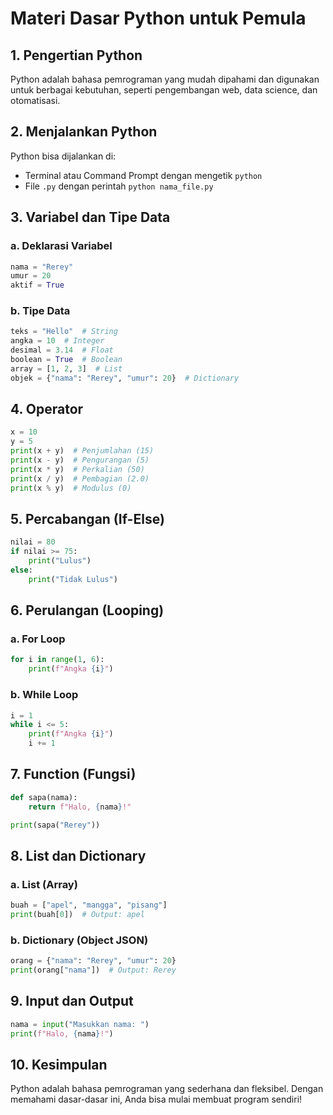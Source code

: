 # Materi Dasar Python untuk Pemula

## 1. Pengertian Python
Python adalah bahasa pemrograman yang mudah dipahami dan digunakan untuk berbagai kebutuhan, seperti pengembangan web, data science, dan otomatisasi.

## 2. Menjalankan Python
Python bisa dijalankan di:
- Terminal atau Command Prompt dengan mengetik `python`
- File `.py` dengan perintah `python nama_file.py`

## 3. Variabel dan Tipe Data
### a. Deklarasi Variabel
```python
nama = "Rerey"
umur = 20
aktif = True
```

### b. Tipe Data
```python
teks = "Hello"  # String
angka = 10  # Integer
desimal = 3.14  # Float
boolean = True  # Boolean
array = [1, 2, 3]  # List
objek = {"nama": "Rerey", "umur": 20}  # Dictionary
```

## 4. Operator
```python
x = 10
y = 5
print(x + y)  # Penjumlahan (15)
print(x - y)  # Pengurangan (5)
print(x * y)  # Perkalian (50)
print(x / y)  # Pembagian (2.0)
print(x % y)  # Modulus (0)
```

## 5. Percabangan (If-Else)
```python
nilai = 80
if nilai >= 75:
    print("Lulus")
else:
    print("Tidak Lulus")
```

## 6. Perulangan (Looping)
### a. For Loop
```python
for i in range(1, 6):
    print(f"Angka {i}")
```

### b. While Loop
```python
i = 1
while i <= 5:
    print(f"Angka {i}")
    i += 1
```

## 7. Function (Fungsi)
```python
def sapa(nama):
    return f"Halo, {nama}!"

print(sapa("Rerey"))
```

## 8. List dan Dictionary
### a. List (Array)
```python
buah = ["apel", "mangga", "pisang"]
print(buah[0])  # Output: apel
```

### b. Dictionary (Object JSON)
```python
orang = {"nama": "Rerey", "umur": 20}
print(orang["nama"])  # Output: Rerey
```

## 9. Input dan Output
```python
nama = input("Masukkan nama: ")
print(f"Halo, {nama}!")
```

## 10. Kesimpulan
Python adalah bahasa pemrograman yang sederhana dan fleksibel. Dengan memahami dasar-dasar ini, Anda bisa mulai membuat program sendiri!

